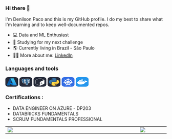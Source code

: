### Hi there 👋

I'm Denilson Paco and this is my GitHub profile. I do my best to share what I'm learning and to keep well-documented repos.
- 💻  Data and ML Enthusiast
- 🏢  Studying for my next challenge
- 🌎  Currently living in Brazil - São Paulo
- 👩‍💻  More about me: 
        [LinkedIn](https://www.linkedin.com/in/denilson-paco-24b629181/)
        

 

### Languages and tools
<div style="display: inline_block">
  <img align="center" alt="Rafa-Js" height="30" width="40" src="https://github.com/tandpfun/skill-icons/blob/main/icons/Azure-Dark.svg">
  <img align="center" alt="Rafa-Ts" height="30" width="40" src="https://github.com/tandpfun/skill-icons/blob/main/icons/PostgreSQL-Dark.svg">
  <img align="center" alt="Rafa-React" height="30" width="40" src="https://github.com/tandpfun/skill-icons/blob/main/icons/Bash-Dark.svg">
  <img align="center" alt="Rafa-HTML" height="30" width="40" src="https://github.com/tandpfun/skill-icons/blob/main/icons/Python-Dark.svg">
  <img align="center" alt="Rafa-CSS" height="30" width="40" src="https://github.com/tandpfun/skill-icons/blob/main/icons/Kubernetes.svg">
  <img align="center" alt="Rafa-Python" height="30" width="40" src="https://github.com/tandpfun/skill-icons/blob/main/icons/Docker.svg">
</div>

### Certifications :

- DATA ENGINEER ON AZURE - DP203
- DATABRICKS FUNDAMENTALS
- SCRUM FUNDAMENTALS PROFESSIONAL 
<center>
<table>
    <tr>
        <td><img width="400px" align="left" src="https://github-readme-stats-sigma-five.vercel.app/api?username=DenilsonPaco98&theme=vue&count_private=true"/></td>
        <td><img width="400px" align="left" src="https://github-readme-stats-sigma-five.vercel.app/api/top-langs/?username=DenilsonPaco98&hide=html&layout=compact&theme=vue&count_private=true" /></td>
    </tr>   
</table>
</center>
